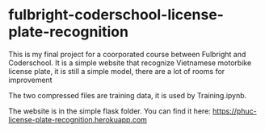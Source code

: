 # fulbright-coderschool-license-plate-recognition
This is my final project for a coorporated course between Fulbright and Coderschool. It is a simple website that recognize Vietnamese motorbike license plate, it is still a simple model, there are a lot of rooms for improvement

The two compressed files are training data, it is used by Training.ipynb.

The website is in the simple flask folder.
You can find it here: https://phuc-license-plate-recognition.herokuapp.com

